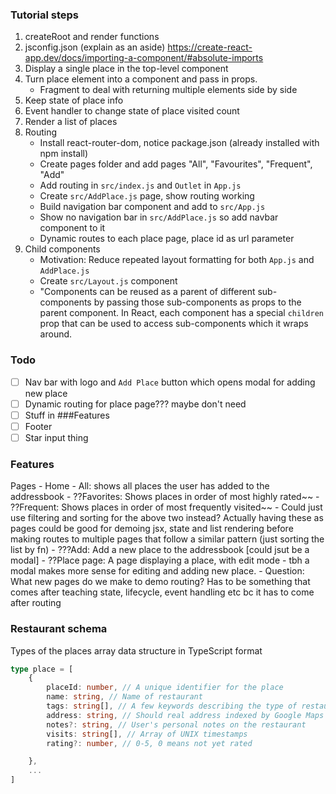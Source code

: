 
### Tutorial steps
1. createRoot and render functions
1. jsconfig.json (explain as an aside) https://create-react-app.dev/docs/importing-a-component/#absolute-imports
1. Display a single place in the top-level component
1. Turn place element into a component and pass in props.
    - Fragment to deal with returning multiple elements side by side
1. Keep state of place info
1. Event handler to change state of place visited count
1. Render a list of places
1. Routing
    - Install react-router-dom, notice package.json (already installed with npm install)
    - Create pages folder and add pages "All", "Favourites", "Frequent", "Add"
    - Add routing in `src/index.js` and `Outlet` in `App.js`
    - Create `src/AddPlace.js` page, show routing working
    - Build navigation bar component and add to `src/App.js`
    - Show no navigation bar in `src/AddPlace.js` so add navbar component to it
    - Dynamic routes to each place page, place id as url parameter
1. Child components
    - Motivation: Reduce repeated layout formatting for both `App.js` and `AddPlace.js`
    - Create `src/Layout.js` component
    - "Components can be reused as a parent of different sub-components by passing those sub-components as props to the parent component. In React, each component has a special `children` prop that can be used to access sub-components which it wraps around.

### Todo

- [ ] Nav bar with logo and `Add Place` button which opens modal for adding new place
- [ ] Dynamic routing for place page??? maybe don't need
- [ ] Stuff in ###Features
- [ ] Footer
- [ ] Star input thing

### Features
Pages
    - Home
    - All: shows all places the user has added to the addressbook
    - ??Favorites: Shows places in order of most highly rated~~
    - ??Frequent: Shows places in order of most frequently visited~~
    - Could just use filtering and sorting for the above two instead? Actually having these as pages could be good for demoing jsx, state and list rendering before making routes to multiple pages that follow a similar pattern (just sorting the list by fn)
    - ???Add: Add a new place to the addressbook [could jsut be a modal]
    - ??Place page: A page displaying a place, with edit mode
    - tbh a modal makes more sense for editing and adding new place.
    - Question: What new pages do we make to demo routing? Has to be something that comes after teaching state, lifecycle, event handling etc bc it has to come after routing

### Restaurant schema
Types of the places array data structure in TypeScript format
```ts
type place = [
    {
        placeId: number, // A unique identifier for the place
        name: string, // Name of restaurant
        tags: string[], // A few keywords describing the type of restaurant
        address: string, // Should real address indexed by Google Maps
        notes?: string, // User's personal notes on the restaurant
        visits: string[], // Array of UNIX timestamps
        rating?: number, // 0-5, 0 means not yet rated

    },
    ...
]
```